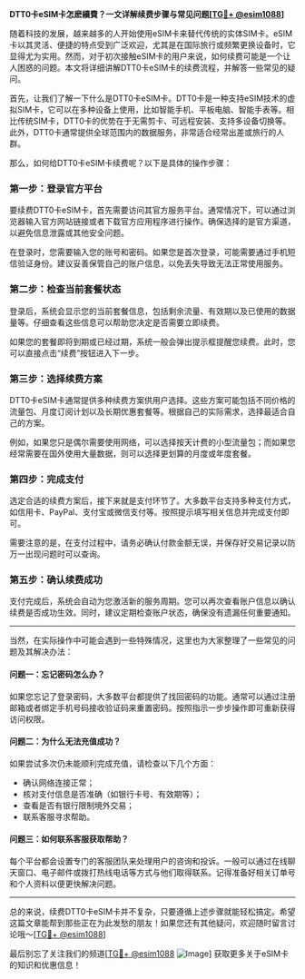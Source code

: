 **DTT0卡eSIM卡怎麽續費？一文详解续费步骤与常见问题[[TG💪+ @esim1088](https://t.me/s/esim1088)]**

随着科技的发展，越来越多的人开始使用eSIM卡来替代传统的实体SIM卡。eSIM卡以其灵活、便捷的特点受到广泛欢迎，尤其是在国际旅行或频繁更换设备时，它显得尤为实用。然而，对于初次接触eSIM卡的用户来说，如何续费可能是一个让人困惑的问题。本文将详细讲解DTT0卡eSIM卡的续费流程，并解答一些常见的疑问。

首先，让我们了解一下什么是DTT0卡eSIM卡。DTT0卡是一种支持eSIM技术的虚拟SIM卡，它可以在多种设备上使用，比如智能手机、平板电脑、智能手表等。相比传统SIM卡，DTT0卡的优势在于无需剪卡、可远程安装、支持多设备切换等。此外，DTT0卡通常提供全球范围内的数据服务，非常适合经常出差或旅行的人群。

那么，如何给DTT0卡eSIM卡续费呢？以下是具体的操作步骤：

### **第一步：登录官方平台**
要续费DTT0卡eSIM卡，首先需要访问其官方服务平台。通常情况下，可以通过浏览器输入官方网站链接或者下载官方应用程序进行操作。确保选择的是官方渠道，以避免信息泄露或其他安全问题。

在登录时，您需要输入您的账号和密码。如果您是首次登录，可能需要通过手机短信验证身份。建议妥善保管自己的账户信息，以免丢失导致无法正常使用服务。

### **第二步：检查当前套餐状态**
登录后，系统会显示您的当前套餐信息，包括剩余流量、有效期以及已使用的数据量等。仔细查看这些信息可以帮助您决定是否需要立即续费。

如果您的套餐即将到期或已经过期，系统一般会弹出提示框提醒您续费。此时，您可以直接点击“续费”按钮进入下一步。

### **第三步：选择续费方案**
DTT0卡eSIM卡通常提供多种续费方案供用户选择。这些方案可能包括不同价格的流量包、月度订阅计划以及长期优惠套餐等。根据自己的实际需求，选择最适合自己的方案。

例如，如果您只是偶尔需要使用网络，可以选择按天计费的小型流量包；而如果您经常需要在国外使用大量数据，则可以选择更划算的月度或年度套餐。

### **第四步：完成支付**
选定合适的续费方案后，接下来就是支付环节了。大多数平台支持多种支付方式，如信用卡、PayPal、支付宝或微信支付等。按照提示填写相关信息并完成支付即可。

需要注意的是，在支付过程中，请务必确认付款金额无误，并保存好交易记录以防万一出现问题时可以查询。

### **第五步：确认续费成功**
支付完成后，系统会自动为您激活新的服务周期。您可以再次查看账户信息以确认续费是否成功生效。同时，建议定期检查账户状态，确保没有遗漏任何重要通知。

---

当然，在实际操作中可能会遇到一些特殊情况，这里也为大家整理了一些常见的问题及其解决办法：

#### **问题一：忘记密码怎么办？**
如果您忘记了登录密码，大多数平台都提供了找回密码的功能。通常可以通过注册邮箱或者绑定手机号码接收验证码来重置密码。按照指示一步步操作即可重新获得访问权限。

#### **问题二：为什么无法充值成功？**
如果尝试多次仍未能顺利完成充值，请检查以下几个方面：
- 确认网络连接正常；
- 核对支付信息是否准确（如银行卡号、有效期等）；
- 查看是否有银行限制境外交易；
- 联系客服寻求帮助。

#### **问题三：如何联系客服获取帮助？**
每个平台都会设置专门的客服团队来处理用户的咨询和投诉。一般可以通过在线聊天窗口、电子邮件或拨打热线电话等方式与他们取得联系。记得准备好相关订单号和个人资料以便更快解决问题。

---

总的来说，续费DTT0卡eSIM卡并不复杂，只要遵循上述步骤就能轻松搞定。希望这篇文章能帮到那些正在为此发愁的朋友！如果您还有其他疑问，欢迎随时留言讨论哦～[[TG💪+ @esim1088](https://t.me/s/esim1088)]

最后别忘了关注我们的频道[[TG💪+ @esim1088](https://t.me/s/esim1088) ![Image](https://i.postimg.cc/4NQfJmqS/Snipaste-2025-05-13-00-14-12.png)] 获取更多关于eSIM卡的知识和优惠信息！